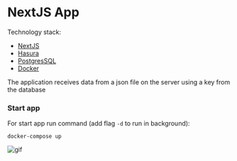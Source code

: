 # NextJS App

Technology stack:
- [NextJS](https://nextjs.org/)
- [Hasura](https://hasura.io/)
- [PostgresSQL](https://www.postgresql.org/)
- [Docker](https://www.docker.com/)

The application receives data from a json file on the server using a key from the database

### Start app
For start app run command (add flag `-d` to run in background):
```shell
docker-compose up
```

![gif](https://github.com/dmogilevtsev/next-hasura-pg-docker/demonstration.gif)